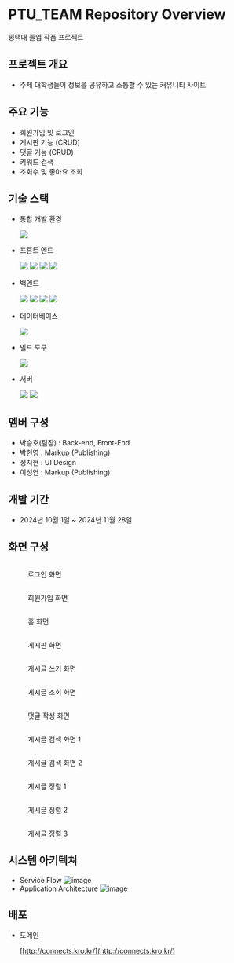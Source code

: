 # PTU\_TEAM Repository Overview

평택대 졸업 작품 프로젝트

## 프로젝트 개요

*   주제
    대학생들이 정보를 공유하고 소통할 수 있는 커뮤니티 사이트

## 주요 기능

* 회원가입 및 로그인
* 게시판 기능 (CRUD)
* 댓글 기능 (CRUD)
* 키워드 검색
* 조회수 및 좋아요 조회


## 기술 스택

*   통합 개발 환경

    ![](https://img.shields.io/badge/IntelliJ-0071C5?style=for-the-badge\&logo=intellijidea\&logoColor=white)
*   프론트 엔드

    ![](https://img.shields.io/badge/HTML-E34F26?style=for-the-badge\&logo=html5\&logoColor=white) ![](https://img.shields.io/badge/CSS-1572B6?style=for-the-badge\&logo=css3\&logoColor=white) ![](https://img.shields.io/badge/Javascript-F7DF1E?style=for-the-badge\&logo=javascript\&logoColor=white) ![](https://img.shields.io/badge/Bootstrap-7952B3?style=for-the-badge\&logo=Bootstrap\&logoColor=white)
*   백엔드

    ![](https://img.shields.io/badge/Spring-6DB33F?style=for-the-badge\&logo=Spring\&logoColor=white) ![](https://github.com/img.shields.io/badge/Spring%20Boot-6DB33F?style=for-the-badge\&logo=springboot\&logoColor=white) ![](https://github.com/img.shields.io/badge/Spring%20Security-6DB33F?style=for-the-badge\&logo=springsecurity\&logoColor=white) ![](https://img.shields.io/badge/Thymeleaf-005F0F?style=for-the-badge\&logo=thymeleaf\&logoColor=white)
*   데이터베이스

    ![](https://img.shields.io/badge/Mysql-4479A1?style=for-the-badge\&logo=mysql\&logoColor=white)
*   빌드 도구

    ![](https://img.shields.io/badge/Gradle-02303A?style=for-the-badge\&logo=gradle\&logoColor=white)
*   서버

    ![](https://img.shields.io/badge/ubuntu-E95420?style=for-the-badge\&logo=ubuntu\&logoColor=white) ![](https://img.shields.io/badge/jenkins-D24939?style=for-the-badge\&logo=jenkins\&logoColor=white)

## 멤버 구성

* 박승호(팀장) : Back-end, Front-End
* 박현영 : Markup (Publishing)
* 성지현 : UI Design
* 이성연 : Markup (Publishing)

## 개발 기간

* 2024년 10월 1일 \~ 2024년 11월 28일

## 화면 구성

<figure><img src=".gitbook/assets/image.png" alt=""><figcaption><p>로그인 화면</p></figcaption></figure>

<figure><img src=".gitbook/assets/image (1).png" alt=""><figcaption><p>회원가입 화면</p></figcaption></figure>

<figure><img src=".gitbook/assets/image (2).png" alt=""><figcaption><p>홈 화면</p></figcaption></figure>

<figure><img src=".gitbook/assets/image (3).png" alt=""><figcaption><p>게시판 화면</p></figcaption></figure>

<figure><img src=".gitbook/assets/image (4).png" alt=""><figcaption><p>게시글 쓰기 화면</p></figcaption></figure>

<figure><img src=".gitbook/assets/image (5).png" alt=""><figcaption><p>게시글 조회 화면</p></figcaption></figure>

<figure><img src=".gitbook/assets/image (6).png" alt=""><figcaption><p>댓글 작성 화면</p></figcaption></figure>

<figure><img src=".gitbook/assets/image (7).png" alt=""><figcaption><p>게시글 검색 화면 1</p></figcaption></figure>

<figure><img src=".gitbook/assets/image (8).png" alt=""><figcaption><p>게시글 검색 화면 2</p></figcaption></figure>

<figure><img src=".gitbook/assets/image (9).png" alt=""><figcaption><p>게시글 정렬 1</p></figcaption></figure>

<figure><img src=".gitbook/assets/image (10).png" alt=""><figcaption><p>게시글 정렬 2</p></figcaption></figure>

<figure><img src=".gitbook/assets/image (11).png" alt=""><figcaption><p>게시글 정렬 3</p></figcaption></figure>


## 시스템 아키텍쳐


*   Service Flow
    ![image](https://github.com/user-attachments/assets/5ff6aa18-f223-4851-a76a-d440ef0b7a90)
*   Application Architecture
    ![image](https://github.com/user-attachments/assets/c7f97ea6-ce25-4601-80f9-cf326bd183b2)

## 배포


*   도메인

    [http://connects.kro.kr/](http://connects.kro.kr/)

